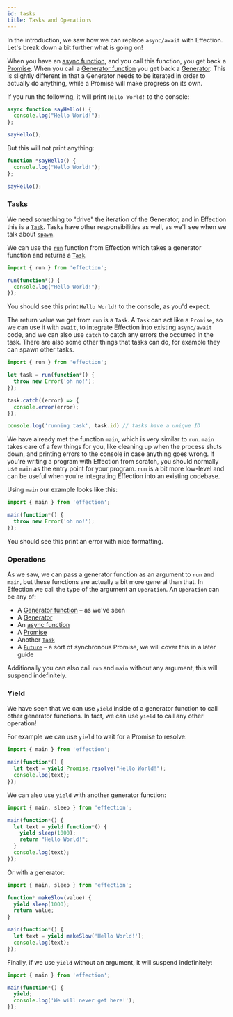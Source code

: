 ```yaml
---
id: tasks
title: Tasks and Operations
---
```


In the introduction, we saw how we can replace `async/await` with Effection.
Let's break down a bit further what is going on!

When you have an [async function][], and you call this function, you get back a
[Promise][]. When you call a [Generator function][] you get back a [Generator][]. This
is slightly different in that a Generator needs to be iterated in order to actually
do anything, while a Promise will make progress on its own.

If you run the following, it will print `Hello World!` to the console:

```javascript
async function sayHello() {
  console.log("Hello World!");
};

sayHello();
```

But this will not print anything:

```javascript
function *sayHello() {
  console.log("Hello World!");
};

sayHello();
```

### Tasks

We need something to "drive" the iteration of the Generator, and in Effection this is
a [`Task`][task]. Tasks have other responsibilities as well, as we'll see when we talk about
[`spawn`][spawn].

We can use the [`run`][run] function from Effection which takes a generator function
and returns a [`Task`][task].

```javascript
import { run } from 'effection';

run(function*() {
  console.log("Hello World!");
});
```

You should see this print `Hello World!` to the console, as you'd expect.

The return value we get from `run` is a `Task`. A `Task` can act like a `Promise`, so
we can use it with `await`, to integrate Effection into existing `async/await` code,
and we can also use `catch` to catch any errors the occurred in the task. There are
also some other things that tasks can do, for example they can spawn other tasks.

```javascript
import { run } from 'effection';

let task = run(function*() {
  throw new Error('oh no!');
});

task.catch((error) => {
  console.error(error);
});

console.log('running task', task.id) // tasks have a unique ID
```

We have already met the function `main`, which is very similar to `run`. `main`
takes care of a few things for you, like cleaning up when the process shuts
down, and printing errors to the console in case anything goes wrong. If you're
writing a program with Effection from scratch, you should normally use `main`
as the entry point for your program. `run` is a bit more low-level and can be
useful when you're integrating Effection into an existing codebase.

Using `main` our example looks like this:

```javascript
import { main } from 'effection';

main(function*() {
  throw new Error('oh no!');
});
```

You should see this print an error with nice formatting.

### Operations

As we saw, we can pass a generator function as an argument to `run` and `main`, but these
functions are actually a bit more general than that. In Effection we call the type of the
argument an `Operation`. An `Operation` can be any of:

- A [Generator function][] – as we've seen
- A [Generator][]
- An [async function][]
- A [Promise][]
- Another [`Task`][task]
- A [`Future`][future] – a sort of synchronous Promise, we will cover this in a later guide

Additionally you can also call `run` and `main` without any argument, this will
suspend indefinitely.

### Yield

We have seen that we can use `yield` inside of a generator function to call other generator
functions. In fact, we can use `yield` to call any other operation!

For example we can use `yield` to wait for a Promise to resolve:

```javascript
import { main } from 'effection';

main(function*() {
  let text = yield Promise.resolve("Hello World!");
  console.log(text);
});
```

We can also use `yield` with another generator function:

```javascript
import { main, sleep } from 'effection';

main(function*() {
  let text = yield function*() {
    yield sleep(1000);
    return "Hello World!";
  }
  console.log(text);
});
```

Or with a generator:

```javascript
import { main, sleep } from 'effection';

function* makeSlow(value) {
  yield sleep(1000);
  return value;
}

main(function*() {
  let text = yield makeSlow('Hello World!');
  console.log(text);
});
```

Finally, if we use `yield` without an argument, it will suspend indefinitely:

```javascript
import { main } from 'effection';

main(function*() {
  yield;
  console.log('We will never get here!');
});
```

[generator function]: https://developer.mozilla.org/en-US/docs/Web/JavaScript/Reference/Statements/function*
[generator]: https://developer.mozilla.org/en-US/docs/Web/JavaScript/Reference/Global_Objects/Generator
[async function]: https://developer.mozilla.org/en-US/docs/Web/JavaScript/Reference/Statements/async_function
[promise]: https://developer.mozilla.org/en-US/docs/Web/JavaScript/Reference/Global_Objects/Promise
[task]: /api
[run]: /api
[spawn]: /docs/guides/spawn
[future]: /docs/guides/futures
